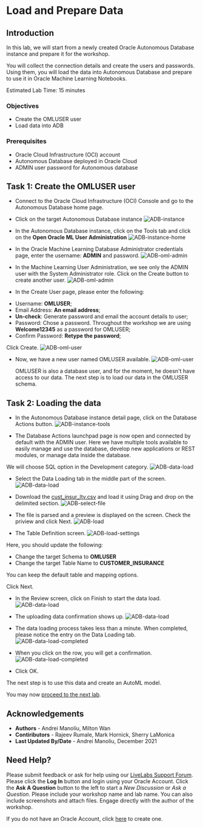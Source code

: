 # Load and Prepare Data

## Introduction

In this lab, we will start from a newly created Oracle Autonomous Database instance and prepare it for the workshop.

 You will collect the connection details and create the users and passwords. Using them, you will load the data into Autonomous Database and prepare to use it in Oracle Machine Learning Notebooks.


Estimated Lab Time: 15 minutes

### Objectives
*	Create the OMLUSER user
* Load data into ADB



### Prerequisites
* Oracle Cloud Infrastructure (OCI) account
* Autonomous Database deployed in Oracle Cloud
* ADMIN user password for Autonomous database


## Task 1:  Create the OMLUSER user

* Connect to the Oracle Cloud Infrastructure (OCI) Console and go to the Autonomous Database home page.
* Click on the target Autonomous Database instance
![ADB-instance](images/prerequisites-screenshot-1.jpg)

* In the Autonomous Database instance, click on the Tools tab and click on the **Open Oracle ML User Administration**
![ADB-instance-home](images/prerequisites-screenshot-13.jpg)

* In the Oracle Machine Learning Database Administrator credentials page, enter the username: **ADMIN** and password.
![ADB-oml-admin](images/prerequisites-screenshot-14.jpg)

* In the Machine Learning User Administration, we see only the ADMIN user with the System Administrator role. Click on the Create button to create another user.
![ADB-oml-admin](images/prerequisites-screenshot-15.jpg)

* In the Create User page, please enter the following:

- Username: **OMLUSER**;
- Email Address: **An email address**;
- **Un-check**: Generate password and email the account details to user;
- Password: Chose a password. Throughout the workshop we are using **Welcome12345** as a password for OMLUSER;
- Confirm Password: **Retype the password**;


Click Create.
![ADB-oml-user](images/prerequisites-screenshot-16.jpg)

* Now, we have a new user named OMLUSER available.
![ADB-oml-user](images/prerequisites-screenshot-17.jpg)

  OMLUSER is also a database user, and for the moment, he doesn't have access to our data. The next step is to load our data in the OMLUSER schema.



## Task 2: Loading the data

* In the Autonomous Database instance detail page, click on the Database Actions button.
![ADB-instance-tools](images/prerequisites-screenshot-3.jpg)

* The Database Actions launchpad page is now open and connected by default with the ADMIN user. Here we have multiple tools available to easily manage and use the database, develop new applications or REST modules, or manage data inside the database.

 We will choose SQL option in the Development category.
![ADB-data-load](images/prerequisites-screenshot-6.jpg)

* Select the Data Loading tab in the middle part of the screen.
![ADB-data-load](images/prerequisites-screenshot-7.jpg)

* Download the [cust\_insur\_ltv.csv](https://objectstorage.eu-frankfurt-1.oraclecloud.com/p/NIPrIgDVBKsOBi_xnF5_ZHWAnlilwwnUbrgQbUA24iupm6ryoNkvp_KZ9qywzpQE/n/oraclepartnersas/b/ADB_Stage/o/cust_insur_ltv.csv) and load it using Drag and drop on the delimited section.
![ADB-select-file](images/prerequisites-screenshot-X9.jpg)

* The file is parsed and a preview is displayed on the screen. Check the priview and click Next.
![ADB-load](images/prerequisites-screenshot-9.jpg)

* The Table Definition screen.
![ADB-load-settings](images/prerequisites-screenshot-10.jpg)

Here, you should update the following:
 - Change the target Schema to **OMLUSER**
 - Change the target Table Name to **CUSTOMER_INSURANCE**

You can keep the default table and mapping options.


Click Next.

* In the Review screen, click on Finish to start the data load.
![ADB-data-load](images/prerequisites-screenshot-11.jpg)

* The uploading data confirmation shows up.
![ADB-data-load](images/prerequisites-screenshot-X11.jpg)

* The data loading process takes less than a minute. When completed, please notice the entry on the Data Loading tab.
![ADB-data-load-completed](images/prerequisites-screenshot-12.jpg)

* When you click on the row, you will get a confirmation.
![ADB-data-load-completed](images/prerequisites-screenshot-X12.jpg)

* Click OK.


The next step is to use this data and create an AutoML model.

You may now [proceed to the next lab](#next).

## Acknowledgements
* **Authors** -  Andrei Manoliu, Milton Wan
* **Contiributors** - Rajeev Rumale, Mark Hornick, Sherry LaMonica
* **Last Updated By/Date** -  Andrei Manoliu, December 2021

## Need Help?
Please submit feedback or ask for help using our [LiveLabs Support Forum](https://community.oracle.com/tech/developers/categories/livelabsdiscussions). Please click the **Log In** button and login using your Oracle Account. Click the **Ask A Question** button to the left to start a *New Discussion* or *Ask a Question*.  Please include your workshop name and lab name.  You can also include screenshots and attach files.  Engage directly with the author of the workshop.

If you do not have an Oracle Account, click [here](https://profile.oracle.com/myprofile/account/create-account.jspx) to create one.
